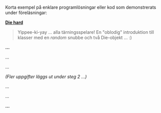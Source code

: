 Korta exempel på enklare programlösningar eller kod som demonstrerats under föreläsningar:

**[Die hard](https://github.com/1dv024/example-die-hard)**

> Yippee-ki-yay ... alla tärningsspelare! En "oblodig" introduktion till klasser med en _random_ snubbe och två Die-objekt ... :) 


**...**

...

...

_(Fler uppgifter läggs ut under steg 2 ...)_

...

...
 
**...**
